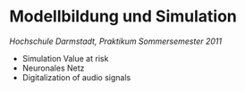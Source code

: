 # Modellbildung und Simulation

*Hochschule Darmstadt, Praktikum Sommersemester 2011*

* Simulation Value at risk
* Neuronales Netz
* Digitalization of audio signals

